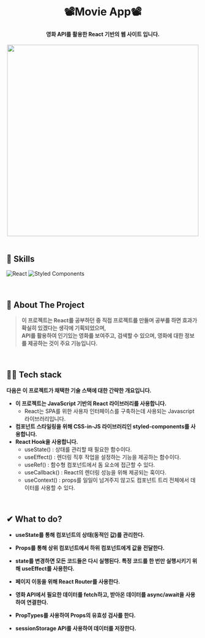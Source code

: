 <div align="center">
  <h1>📽︎Movie App📽︎</h1>
 <h4>영화 API를 활용한 React 기반의 웹 사이트 입니다.</h4>
  </div>
<div align="center">
  <img src="https://user-images.githubusercontent.com/83646986/147746872-213bd972-c1c0-4e75-8999-6243df2cd80f.gif" width="500" />
</div>
<br>

## 💪 Skills
![React](https://img.shields.io/badge/react-%2320232a.svg?style=for-the-badge&logo=react&logoColor=%2361DAFB)
![Styled Components](https://img.shields.io/badge/styled--components-DB7093?style=for-the-badge&logo=styled-components&logoColor=white)
 
      
<br/>

## 📝 About The Project
> <b>이 프로젝트는 React를 공부하던 중 직접 프로젝트를 만들며 공부를 하면 효과가 확실히 있겠다는 생각에 기획되었으며, <br>API를 활용하여 인기있는 영화를 보여주고, 검색할 수 있으며, 영화에 대한 정보를 제공하는 것이 주요 기능입니다.</b>

<br/>

## 👨‍💻 Tech stack
<b>다음은 이 프로젝트가 채택한 기술 스택에 대한 간략한 개요입니다.</b>

- <b>이 프로젝트는 JavaScript 기반의 React 라이브러리를 사용합니다.</b>
  - React는 SPA를 위한 사용자 인터페이스를 구축하는데 사용되는 Javascript 라이브러리입니다.
- <b>컴포넌트 스타일링을 위해 CSS-in-JS 라이브러리인 styled-components를 사용합니다.</b>
- <b>React Hook을 사용합니다.</b>
   - useState() : 상태를 관리할 때 필요한 함수이다.
   - useEffect() : 렌더링 직후 작업을 설정하는 기능을 제공하는 함수이다.
   - useRef() : 함수형 컴포넌트에서 돔 요소에 접근할 수 있다.
   - useCallback() : React의 렌더링 성능을 위해 제공되는 훅이다.
   - useContext() : props를 일일이 넘겨주지 않고도 컴포넌트 트리 전체에서 데이터를 사용할 수 있다.

<br/>
     
## ✔︎ What to do?

- <b>useState를 통해 컴포넌트의 상태(동적인 값)를 관리한다.</b>

- <b>Props를 통해 상위 컴포넌트에서 하위 컴포넌트에게 값을 전달한다.</b>

- <b>state를 변경하면 모든 코드들은 다시 실행된다. 특정 코드를 한 번만 실행시키기 위해 useEffect를 사용한다.</b>

- <b>페이지 이동을 위해 React Router를 사용한다.</b>

- <b>영화 API에서 필요한 데이터를 fetch하고, 받아온 데이터를 async/await을 사용하여 연결한다.</b>

- <b>PropTypes를 사용하여 Props의 유효성 검사를 한다.</b>

- <b>sessionStorage API를 사용하여 데이터를 저장한다.</b>

